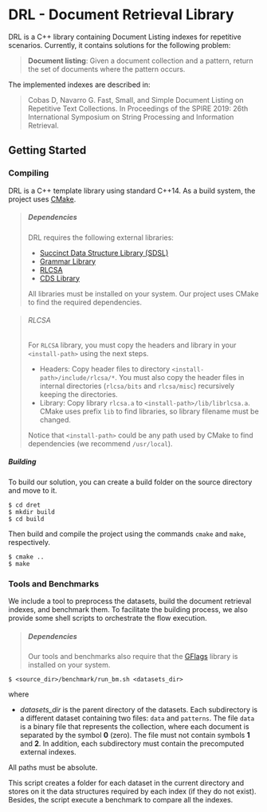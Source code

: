 DRL - Document Retrieval Library
=========

DRL is a C++ library containing Document Listing indexes for repetitive scenarios. Currently, it contains solutions for the following problem:

>**Document listing**: Given a document collection and a pattern, return the set of documents where the pattern occurs.

The implemented indexes are described in:

>Cobas D, Navarro G. Fast, Small, and Simple Document Listing on
Repetitive Text Collections. In Proceedings of the SPIRE 2019: 26th International Symposium on String Processing and Information Retrieval.


Getting Started
-----

### Compiling
DRL is a C++ template library using standard C++14.
As a build system, the project uses [CMake](https://cmake.org/).

>##### Dependencies
>
>DRL requires the following external libraries:
>  * [Succinct Data Structure Library (SDSL)](https://github.com/simongog/sdsl-lite "SDSL's GitHub repository")
>  * [Grammar Library](https://github.com/duscob/grammar "Grammar's GitHub repository")
>  * [RLCSA](http://jltsiren.kapsi.fi/rlcsa "RLCSA's Webpage")
>  * [CDS Library](https://github.com/fclaude/libcds "CDS's GitHub repository")
>
>All libraries must be installed on your system.
> Our project uses CMake to find the required dependencies.

>###### RLCSA
> For `RLCSA` library, you must copy the headers and library in your `<install-path>` using the next steps.
>   * Headers: Copy header files to directory `<install-path>/include/rlcsa/*`. You must also copy the header files in internal directories (`rlcsa/bits` and `rlcsa/misc`) recursively keeping the directories.
>   * Library: Copy library `rlcsa.a` to `<install-path>/lib/librlcsa.a`. CMake uses prefix `lib` to find libraries, so library filename must be changed.
> 
> Notice that `<install-path>` could be any path used by CMake to find dependencies (we recommend `/usr/local`).


##### Building

To build our solution, you can create a build folder on the source directory and move to it.
```shell
$ cd dret
$ mkdir build
$ cd build
```

Then build and compile the project using the commands `cmake` and `make`, respectively.
```shell
$ cmake ..
$ make
```



### Tools and Benchmarks

We include a tool to preprocess the datasets, build the document retrieval indexes, and benchmark them.
To facilitate the building process, we also provide some shell scripts to orchestrate the flow execution.

>##### Dependencies
>
>Our tools and benchmarks also require that the [GFlags](https://gflags.github.io/gflags/) library is installed on your system.


```shell
$ <source_dir>/benchmark/run_bm.sh <datasets_dir> 
```

where
* *datasets_dir* is the parent directory of the datasets. Each subdirectory is a different dataset containing two files: `data` and `patterns`. The file `data` is a binary file that represents the collection, where each document is separated by the symbol **0** (zero). The file must not contain symbols **1** and **2**. In addition, each subdirectory must contain the precomputed external indexes.

All paths must be absolute.

This script creates a folder for each dataset in the current directory and stores on it the data structures required by each index (if they do not exist).
Besides, the script execute a benchmark to compare all the indexes.
